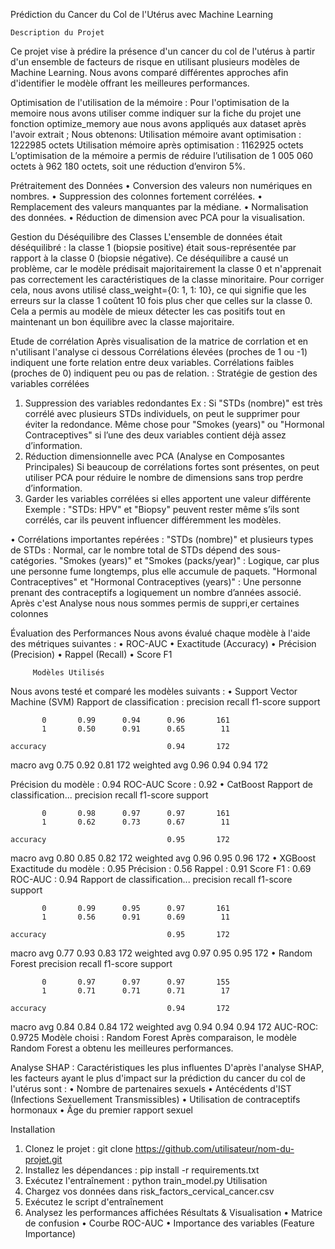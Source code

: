 Prédiction du Cancer du Col de l'Utérus avec Machine Learning

    Description du Projet
Ce projet vise à prédire la présence d'un cancer du col de l'utérus à partir d'un ensemble de facteurs de risque en utilisant plusieurs modèles de Machine Learning. Nous avons comparé différentes approches afin d'identifier le modèle offrant les meilleures performances.

 Optimisation de l'utilisation de la mémoire : Pour l'optimisation de la memoire nous avons utiliser comme indiquer sur la fiche du projet une fonction optimize_memory aue nous avons appliqués aux dataset après l'avoir extrait ; 
 Nous obtenons:
 Utilisation mémoire avant optimisation :
1222985 octets
 Utilisation mémoire après optimisation :
1162925 octets
L’optimisation de la mémoire a permis de réduire l’utilisation de 1 005 060 octets à 962 180 octets, soit une réduction d’environ 5%.

Prétraitement des Données
•	Conversion des valeurs non numériques en nombres.
•	Suppression des colonnes fortement corrélées.
•	Remplacement des valeurs manquantes par la médiane.
•	Normalisation des données.
•	Réduction de dimension avec PCA pour la visualisation.

 
 Gestion du Déséquilibre des Classes
L'ensemble de données était déséquilibré : la classe 1 (biopsie positive) était sous-représentée par rapport à la classe 0 (biopsie négative). Ce déséquilibre a causé un problème, car le modèle prédisait majoritairement la classe 0 et n'apprenait pas correctement les caractéristiques de la classe minoritaire.
Pour corriger cela, nous avons utilisé class_weight={0: 1, 1: 10}, ce qui signifie que les erreurs sur la classe 1 coûtent 10 fois plus cher que celles sur la classe 0. Cela a permis au modèle de mieux détecter les cas positifs tout en maintenant un bon équilibre avec la classe majoritaire.

  Etude de corrélation
Après visualisation de la matrice de corrlation et en n'utilisant l'analyse ci dessous Corrélations élevées (proches de 1 ou -1) indiquent une forte relation entre deux variables.
Corrélations faibles (proches de 0) indiquent peu ou pas de relation.
:
  Stratégie de gestion des variables corrélées
1.	Suppression des variables redondantes
	Ex : Si "STDs (nombre)" est très corrélé avec plusieurs STDs individuels, on peut le supprimer pour éviter la redondance.
	Même chose pour "Smokes (years)" ou "Hormonal Contraceptives" si l’une des deux variables contient déjà assez d’information.
2.	Réduction dimensionnelle avec PCA (Analyse en Composantes Principales)
	Si beaucoup de corrélations fortes sont présentes, on peut utiliser PCA pour réduire le nombre de dimensions sans trop perdre d’information.
3.	Garder les variables corrélées si elles apportent une valeur différente
	Exemple : "STDs: HPV" et "Biopsy" peuvent rester même s’ils sont corrélés, car ils peuvent influencer différemment les modèles.

•	Corrélations importantes repérées : 
	"STDs (nombre)" et plusieurs types de STDs : Normal, car le nombre total de STDs dépend des sous-catégories.
	"Smokes (years)" et "Smokes (packs/year)" : Logique, car plus une personne fume longtemps, plus elle accumule de paquets.
	"Hormonal Contraceptives" et "Hormonal Contraceptives (years)" : Une personne prenant des contraceptifs a logiquement un nombre d’années associé. Après c'est Analyse nous nous sommes permis de suppri,er certaines colonnes


Évaluation des Performances
Nous avons évalué chaque modèle à l'aide des métriques suivantes :
•	ROC-AUC
•	Exactitude (Accuracy)
•	Précision (Precision)
•	Rappel (Recall)
•	Score F1
 
         Modèles Utilisés
Nous avons testé et comparé les modèles suivants :
•	Support Vector Machine (SVM) 
 Rapport de classification :
               precision    recall  f1-score   support

           0       0.99      0.94      0.96       161
           1       0.50      0.91      0.65        11

    accuracy                           0.94       172
   macro avg       0.75      0.92      0.81       172
weighted avg       0.96      0.94      0.94       172

 Précision du modèle : 0.94
 ROC-AUC Score : 0.92
•	CatBoost 
Rapport de classification...
              precision    recall  f1-score   support

           0       0.98      0.97      0.97       161
           1       0.62      0.73      0.67        11

    accuracy                           0.95       172
   macro avg       0.80      0.85      0.82       172
weighted avg       0.96      0.95      0.96       172
•	XGBoost
Exactitude du modèle : 0.95
Précision : 0.56
Rappel : 0.91
Score F1 : 0.69
ROC-AUC : 0.94
Rapport de classification...
              precision    recall  f1-score   support

           0       0.99      0.95      0.97       161
           1       0.56      0.91      0.69        11

    accuracy                           0.95       172
   macro avg       0.77      0.93      0.83       172
weighted avg       0.97      0.95      0.95       172
•	Random Forest
  precision    recall  f1-score   support

           0       0.97      0.97      0.97       155
           1       0.71      0.71      0.71        17

    accuracy                           0.94       172
   macro avg       0.84      0.84      0.84       172
weighted avg       0.94      0.94      0.94       172
AUC-ROC: 0.9725
Modèle choisi : Random Forest
Après comparaison, le modèle Random Forest a obtenu les meilleures performances.

Analyse SHAP : Caractéristiques les plus influentes
D'après l'analyse SHAP, les facteurs ayant le plus d'impact sur la prédiction du cancer du col de l'utérus sont :
•	Nombre de partenaires sexuels
•	Antécédents d'IST (Infections Sexuellement Transmissibles)
•	Utilisation de contraceptifs hormonaux
•	Âge du premier rapport sexuel

Installation
1.	Clonez le projet :
git clone https://github.com/utilisateur/nom-du-projet.git
2.	Installez les dépendances :
pip install -r requirements.txt
3.	Exécutez l'entraînement :
python train_model.py
Utilisation
1.	Chargez vos données dans risk_factors_cervical_cancer.csv
2.	Exécutez le script d'entraînement
3.	Analysez les performances affichées
Résultats & Visualisation
•	Matrice de confusion
•	Courbe ROC-AUC
•	Importance des variables (Feature Importance)
